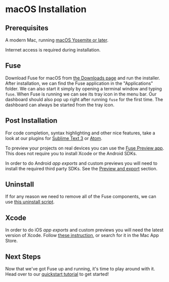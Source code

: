 # macOS Installation

## Prerequisites
A modern Mac, running [macOS Yosemite or later](../supported-platforms.md).

Internet access is required during installation.

## Fuse
Download Fuse for macOS from [the Downloads page](https://fuseopen.com/downloads) and run the installer.
After installation, we can find the Fuse application in the "Applications" folder. We can also start it simply by opening a terminal window and typing `fuse`. When Fuse is running we can see its tray icon in the menu bar. Our dashboard should also pop up right after running `fuse` for the first time. The dashboard can always be started from the tray icon.

## Post Installation
For code completion, syntax highlighting and other nice features, take a look at our plugins for [Sublime Text 3](sublime-plugin.md) or [Atom](atom-plugin.md).

To preview your projects on real devices you can use the [Fuse Preview app](../preview-and-export.md#fuse-preview-app). This does not require you to install Xcode or the Android SDKs.

In order to do Android *app exports* and custom previews you will need to install the required third party SDKs. See the [Preview and export](../preview-and-export.md) section.

## Uninstall
If for any reason we need to remove all of the Fuse components, we can use [this uninstall script](https://gist.github.com/Tapped/daa78c08882f33b0c7c3).

## Xcode
In order to do iOS *app exports* and custom previews you will need the latest version of Xcode. Follow [these instruction](https://developer.apple.com/xcode/downloads/), or search for it in the Mac App Store.

## Next Steps
Now that we've got Fuse up and running, it's time to play around with it. Head over to our [quickstart tutorial](../quickstart.md) to get started!
